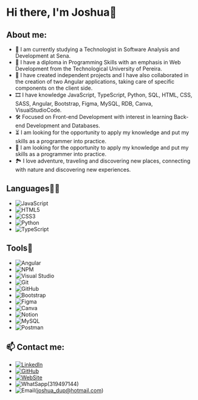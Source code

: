 <h1 align="start">Hi there, I'm Joshua👋</h1>


## About me:

- 🦾 I am currently studying a Technologist in Software Analysis and Development at Sena.
- 🔭 I have a diploma in Programming Skills with an emphasis in Web Development from the Technological University of Pereira.
- 🎈 I have created independent projects and I have also collaborated in the creation of two Angular applications, taking care of specific components on the client side.
- 🎞 I have knowledge JavaScript, TypeScript, Python, SQL, HTML, CSS, SASS, Angular, Bootstrap, Figma, MySQL, RDB, Canva, VisualStudioCode.
- 🛠 Focused on Front-end Development with interest in learning Back-end Development and Databases.
- ⏳ I am looking for the opportunity to apply my knowledge and put my skills as a programmer into practice.
- 🎇 I am looking for the opportunity to apply my knowledge and put my skills as a programmer into practice.
- 🏞 I love adventure, traveling and discovering new places, connecting with nature and discovering new experiences. 


## Languages👨‍💻

- ![JavaScript](https://img.shields.io/badge/JavaScript-323330?style=for-the-badge&logo=javascript&logoColor=F7DF1E)
- ![HTML5](https://img.shields.io/badge/HTML5-E34F26?style=for-the-badge&logo=html5&logoColor=white)
- ![CSS3](https://img.shields.io/badge/CSS3-1572B6?style=for-the-badge&logo=css3&logoColor=white)
- ![Python](https://img.shields.io/badge/Python-FFD43B?style=for-the-badge&logo=python&logoColor=blue)
- ![TypeScript](https://img.shields.io/badge/TypeScript-007ACC?style=for-the-badge&logo=typescript&logoColor=white)


## Tools🔨

- ![Angular](https://img.shields.io/badge/Angular-DD0031?style=for-the-badge&logo=angular&logoColor=white)
- ![NPM](https://img.shields.io/badge/npm-CB3837?style=for-the-badge&logo=npm&logoColor=white)
- ![Visual Studio](https://img.shields.io/badge/VSCode-0078D4?style=for-the-badge&logo=visual%20studio%20code&logoColor=white)
- ![Git](	https://img.shields.io/badge/GIT-E44C30?style=for-the-badge&logo=git&logoColor=white)
- ![GitHub](https://img.shields.io/badge/GitHub-100000?style=for-the-badge&logo=github&logoColor=white)
- ![Bootstrap](https://img.shields.io/badge/-Bootstrap-purple?style=flat&logo=bootstrap)
- ![Figma](https://img.shields.io/badge/Figma-F24E1E?style=for-the-badge&logo=figma&logoColor=white)
- ![Canva](https://img.shields.io/badge/Canva-%2300C4CC.svg?&style=for-the-badge&logo=Canva&logoColor=white)
- ![Notion](https://img.shields.io/badge/Notion-000000?style=for-the-badge&logo=notion&logoColor=white)
- ![MySQL](https://img.shields.io/badge/MySQL-005C84?style=for-the-badge&logo=mysql&logoColor=white)
- ![Postman](https://img.shields.io/badge/Postman-FF6C37?style=for-the-badge&logo=Postman&logoColor=white)


## 📫 Contact me: 
- [![LinkedIn](https://img.shields.io/badge/LinkedIn-0077B5?style=for-the-badge&logo=linkedin&logoColor=white)](https://www.linkedin.com/in/dev-joshua/)
- [![GitHub](https://img.shields.io/badge/GitHub-100000?style=for-the-badge&logo=github&logoColor=white)](https://github.com/Dev-Joshua)
- [![WebSite](https://img.shields.io/badge/website-000000?style=for-the-badge&logo=About.me&logoColor=white)](https://dev-joshua.github.io/Portafolio/)
- ![WhatSapp](https://img.shields.io/badge/WhatsApp-25D366?style=for-the-badge&logo=whatsapp&logoColor=white)(319497144)
- ![Email](https://img.shields.io/badge/Microsoft_Outlook-0078D4?style=for-the-badge&logo=microsoft-outlook&logoColor=white)(joshua_dup@hotmail.com)
